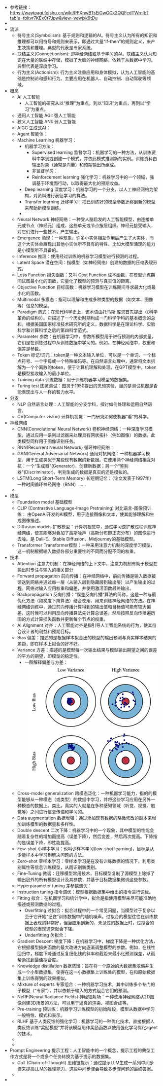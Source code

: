 - 参考链接： https://waytoagi.feishu.cn/wiki/PFXnwBTsEiGwGGk2QQFcdTWrnlb?table=tbltvr7KExCt7Jpw&view=vewjxk9tDu
-
- 流派
	- 符号主义(Symbolism): 基于规则和逻辑的AI。符号主义认为所有的知识和推理都可以用符号和规则来表示，即通过大量“if-then”的规则定义，来产生决策和推理。典型的代表是专家系统。
	- 联结主义(Connectionism): 即神经网络或基于学习的AI。联结主义认为知识在大量的联结中存储，模拟了大脑的神经网络，依赖于从数据中学习。典型代表是深度学习。
	- 行为主义(Actionism): 行为主义注重应用和身体模拟，认为人工智能的基础是控制论和感知行为。主要应用在机器人、自动控制、自动驾驶等领域。
- 概念
	- AI 人工智能
		- 人工智能的研究从以“推理”为重点，到以“知识”为重点，再到以“学习”为重点。
	- 通用人工智能 AGI: 强人工智能
	- 狭义人工智能 ANI: 弱人工智能
	- AIGC 生成式AI：
	- Agent 智能体：
	- Machine Learning 机器学习：
		- 机器学习方法：
			- Supervised learning 监督学习：机器学习的一种方法，从训练资料中学到或创建一个模式，并依此模式推测新的实例。训练资料由输出对象（通常是向量）和预期输出所组成。
			- 非监督学习：
			- Reinforcement learning 强化学习：机器学习中的一个领域，强调基于环境而行动，以取得最大化的预期收益。
		- Deep learning 深度学习：机器学习的一个分支，以人工神经网络为架构，对资料进行表征学习的算法。
		- Transfer learning 迁移学习：把已训练好的模型参数迁移到新的模型来帮助新模型训练。
		-
	- Neural Network 神经网络：一种受人脑启发的人工智能模型，由连接单元或节点（神经元）组成，这些单元或节点按层组织。神经元接受输入，对它们进行一些技术，产生输出。
	- Emergence 涌现：一种现象，许多小实体相互作用后产生了大实体，而这个大实体会展现出其他小实体所不具有的特性。比如大模型涌现的能力是小模型所不具备的。
	- Inference 推理：使用经过训练的机器学习模型进行预测的过程。
	- Latent Space 潜在空间：指模型（如神经网络）创建的数据的压缩表现形式。
	- Loss Function 损失函数：又叫 Cost Function 成本函数，在模型训练期间试图最小化的函数，它量化了模型的预测与真实值的距离。
	- Objective Function 目标函数：机器学习模型在训练期间寻求最大化或最小化的函数。
	- Multimodal 多模态：指可以理解和生成多种类型的数据（如文本、图像等）信息的模型。
	- Paradigm 范式：在现代科学史上，该术语由托马斯·库恩首先提出（《科学革命的结构》）。它描述了一个历史时期构成一门科学学科的基本概念的总和。根据美国国家标准技术研究所的定义，数据科学是在理论科学、实验科学和计算科学之后的第四科学范式。
	- Parameter 参数：在机器学习中，参数所模型用于进行预测的内部变量，它们是在训练过程中从训练数据中学习的。例如，在神经网络中，权重和偏差是参数。
	- Token 标记/词元：token是一种文本输入单位，可以是一个单词、一个标点符号、一个字母或一个特殊编码等。在自然语言处理中，通常将文本拆解为一个个离散的token，便于计算机理解和处理。在GPT模型中，token是模型接收输入的最小单位。
	- Training data 训练数据：用于训练机器学习模型的数据集。
	- Turing test 图灵测试：图灵于1950提出的思想实验，目的是测试机器是否能表现出与人一样的智力水平。
- 分支
	- NLP 自然语言处理：人工智能的分支学科，探讨如何处理和运用自然语言。
	- CV(Computer vision) 计算机视觉：一门研究如何使机器“看”的科学。
- 神经网络
	- CNN(Convolutional Neural Network) 卷积神经网络：一种深度学习模型，通过应用一系列过滤器来处理具有网状拓扑（例如图像）的数据。此类模型同样用于图像识别任务。
	- RNN(Recurrent Neural Network) 循环神经网络：
	- GAN(General Adversarial Network) 通用对抗网络：一种机器学习模型，用于生成类似于某些现有数据的新数据。它使用两个神经网络相互对抗：一个“生成器”(Generator)，创建新数据；另一个“鉴别器”(Discriminator)，判别生成的数据是真实的还是模拟的。
	- LSTM(Long Short-Term Memory) 长短期记忆：（论文发表于1997年）一种时间循环神经网络（RNN）……
	-
- 模型
	- Foundation model 基础模型
	- CLIP (Contrastive Language-Image Pretraining) 对比语言-图像预训练： 由OpenAI开发的AI模型，用于连接图像和文本，使其能够理解和生成图像描述。
	- Diffusion models 扩散模型：计算机视觉中，通过学习逆扩散过程训练神经网络，使其能够对叠加了高斯噪声（高斯分布即正态分布）的图像进行去噪。是 Dall-E、Stable Diffusion、Midjourney的基础模型。
	- Transformer Transformer模型：一种采用注意力机制的深度学习模型，这一机制根据输入数据各部分重要性的不同而分配不同的权重。
- 技术
	- Attention 注意力机制：在神经网络的上下文中，注意力机制有助于模型在输出时专注与输入的相关部分
	- Forward propagation 前向传播：在神经网络中，前向传播是输入数据被馈送到网络并通过每一层（从输入层到隐藏层到输出层）以产生输出的过程。网络对输入应用权重和偏差，并使用激活函数最终输出。
	- Backpropagation 反向传播：“误差反向传播”算法的简称，这是一种与最优化方法（如梯度下降算法）结合使用、用来训练神经网络的方法。在神经网络训练中，通过前向传播计算得到的输出值和目标值可能有较大偏差，这时候可以利用反向传播算法先计算总误差，然后按照反向传播遍历图的方式计算损失函数并更新每个节点的权重。
	- AI Alignment 对齐：人工智能对齐是指引导人工智能系统的行为，使其符合设计者的利益和预期目标。
	- Bias 偏差：描述的是根据样本拟合出的模型的输出预测与真实样本结果的差距，即在样本上拟合的好不好。
	- Variance 方差：描述的是模型每一次输出结果与模型输出期望之间的误差的平方的期望，即模型的稳定性。
		- 一图解释偏差与方差： ![image.png](../assets/image_1694855148581_0.png)
	- Cross-model generalization 跨模态泛化：一种机器学习能力，指的的模型能够从一种模态（或类型）的数据中学习，并将这些学习应用在另外一种模态的数据上。类比，真实的人就是在多种感知领域（听觉、视觉、触觉等）之间进行信息传递和学习的。
	- Data augmentation 数据增强：通过添加现有数据的略微修改的副本来增加训练模型的数据量和多样性。
	- Double descent 二次下降：机器学习中的一个现象，其中模型的性能会随着复杂性的增加而提高（误差下降），然后变差，然后再次提高。下降指的是误差下降，即性能提高。
	- Few-shot 小样本学习：也叫少样本学习(low-shot learning)，目标是从少量样本中学习到解决问题的方法。
	- Zero-shot 零样本学习：零样本学习是在没有训练数据的情况下，利用类别属性等信息训练模型，从而识别新类别。
	- Fine-Tuning 微调：迁移模型常用技术，目标模型复制了源模型上除掉了输出层外的所有模型设计及其参数，并基于目标数据集微调这些参数。
	- Hyperparameter tuning 差参数调优：
	- Instruction tuning 指令调优：模型根据数据集中给出的指令进行调优。
	- Fitting 拟合：在机器学习和统计学中，拟合是指使用模型来尽可能准确地描述或预测数据的过程。
		- Overfitting 过拟合：拟合过程中的一个常见问题，当模型过于复杂以至于它开始“记住”训练数据中的随机噪声。过拟合的模型往往在训练数据上表现的非常好，但当应用到新的、未见过的数据上时，过拟合的模型的表现通常就会下降。
		- Underfitting 欠拟合：
	- Gradient Descent 梯度下降：在机器学习中，梯度下降是一种优化方法，它根据模型损失函数的最大改进方向逐渐调整模型的参数。例如，在线性回归中，梯度下降通过反复细化线的斜率和截距来最小化预测误差，从而帮助找到最佳拟合度。
	- Knowledge distillation 数据蒸馏：旨在将一个原始的大数据集浓缩并生成一个小型数据集，使得在这一小数据集上训练处的模型，在和原始数据集上训练得到的效果相似。
	- Mixture of experts 专家组合：一种机器学习技术，其中训练多个专门的子模型（“专家”），并以依赖于输入的方式组合它们的预测。
	- NeRF(Neural Radiance Fields) 神经辐射场：一种使用神经网络从2D图像创建3D场景的方法，可以用于逼真的渲染、视图合成等。
	- Pre-training 预训练：机器学习训练模型的初始阶段，模型从数据中学习一般特性、模式和表示。
	- RLHF 基于人类反馈的强化学习：机器学习的一种优化技术，直接根据人类反馈训练“奖励模型”并将该模型用作奖励函数以使用强化学习优化agent的技术。
	-
	-
- Prompt Engineering 提示工程：人工智能中的一个概念，提示工程的典型工作方式是将一个或多个任务转换为基于提示的数据集。
	- CoT (Chain-of-Thought) 思维链提示：通过提示LLM生成一系列中间步骤来提高LLM的推理能力，这些中间步骤会导致多步骤问题的最终答案。
	-
-